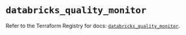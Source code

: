 # `databricks_quality_monitor`

Refer to the Terraform Registry for docs: [`databricks_quality_monitor`](https://registry.terraform.io/providers/databricks/databricks/1.73.0/docs/resources/quality_monitor).
